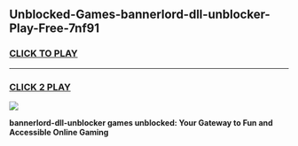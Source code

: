 
## Unblocked-Games-bannerlord-dll-unblocker-Play-Free-7nf91
<h3>
<a href="https://premium76.site?title=bannerlord-dll-unblocker&ref=12A">CLICK TO PLAY</a></h3>
<hr>

<h3>
<a href="https://premium76.site?title=bannerlord-dll-unblocker&ref=12A">CLICK 2 PLAY</a>
  
</h3>

<a href="https://premium76.site?title=bannerlord-dll-unblocker&ref=12A"><img src="https://clearcache.store/games.png"></a>


**bannerlord-dll-unblocker games unblocked: Your Gateway to Fun and Accessible Online Gaming**
